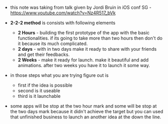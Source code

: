 - this note was taking from talk given by Jordi Bruin in iOS conf SG  - https://www.youtube.com/watch?v=Nz4R517_bVk 

- **2-2-2 method** is consists with following elements 
	- **2 Hours** - building the first prototype of the app with the basic functionalities. if its going to take more than two hours then don't do it because its much complicated. 
	- **2 days** -  with in two days make it ready to share with your friends and get their feedbacks. 
	- **2 Weeks** - make it ready for launch. make it beautiful and add animations. after two weeks you have it to launch it some way. 

- in those steps what you are trying figure out is 
	- first if the idea is possible 
	- second is it useable 
	- third is it launchable 

- some apps will be stop at the two hour mark and some will be stop at the two days mark because it didn't achieve the target but you can used that unfinished business to launch an another idea at the down the line.   

